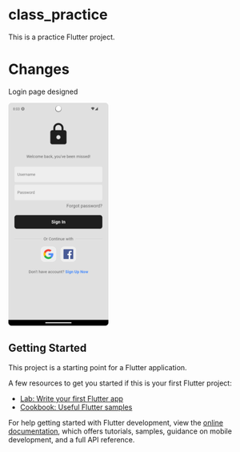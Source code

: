 # class_practice

This is a practice Flutter project.

# Changes

Login page designed

<img alt="User Login Page" src="https://github.com/DarkEye42/Ostad-Class_practice_flutter_app/blob/master/images/screenshot.png" title="Flutter Simple Login" width="200"/>

## Getting Started

This project is a starting point for a Flutter application.

A few resources to get you started if this is your first Flutter project:

- [Lab: Write your first Flutter app](https://docs.flutter.dev/get-started/codelab)
- [Cookbook: Useful Flutter samples](https://docs.flutter.dev/cookbook)

For help getting started with Flutter development, view the
[online documentation](https://docs.flutter.dev/), which offers tutorials,
samples, guidance on mobile development, and a full API reference.
